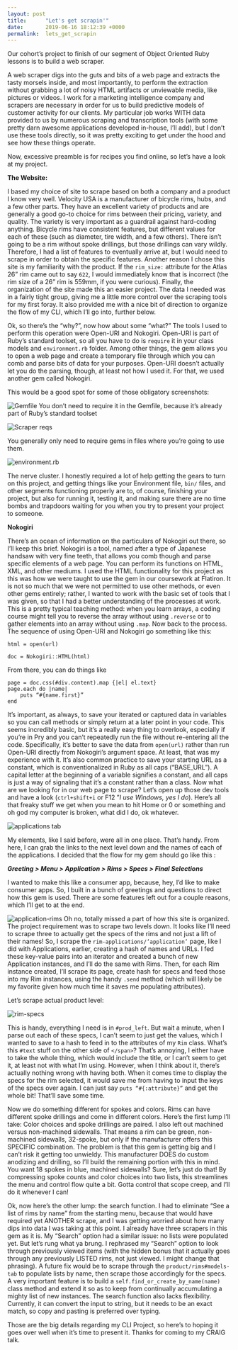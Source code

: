 ```yaml
---
layout: post
title:      "Let's get scrapin'"
date:       2019-06-16 18:12:39 +0000
permalink:  lets_get_scrapin
---
```




Our cohort’s project to finish of our segment of Object Oriented Ruby lessons is to build a web scraper. 

A web scraper digs into the guts and bits of a web page and extracts the tasty morsels inside, and most importantly, to perform the extraction without grabbing a lot of noisy HTML artifacts or unviewable media, like pictures or videos. I work for a marketing intelligence company and scrapers are necessary in order for us to build predictive models of customer activity for our clients. My particular job works WITH data provided to us by numerous scraping and transcription tools (with some pretty darn awesome applications developed in-house, I’ll add), but I don’t use these tools directly, so it was pretty exciting to get under the hood and see how these things operate.

Now, excessive preamble is for recipes you find online, so let’s have a look at my project.

**The Website:**

I based my choice of site to scrape based on both a company and a product I know very well. Velocity USA is a manufacturer of bicycle rims, hubs, and a few other parts. They have an excellent variety of products and are generally a good go-to choice for rims between their pricing, variety, and quality. The variety is very important as a guardrail against hard-coding anything. Bicycle rims have consistent features, but different values for each of these (such as diameter, tire width, and a few others). There isn’t going to be a rim without spoke drillings, but those drillings can vary wildly. Therefore, I had a list of features to eventually arrive at, but I would need to scrape in order to obtain the specific features. Another reason I chose this site is my familiarity with the product. If the `rim_size:` attribute for the Atlas 26” rim came out to say `622`, I would immediately know that is incorrect (the rim size of a 26” rim is 559mm, if you were curious). Finally, the organization of the site made this an easier project. The data I needed was in a fairly tight group, giving me a little more control over the scraping tools for my first foray. It also provided me with a nice bit of direction to organize the flow of my CLI, which I’ll go into, further below. 

Ok, so there’s the “why?”, now how about some “what?”
The tools I used to perform this operation were Open-URI and Nokogiri. Open-URI is part of Ruby’s standard toolset, so all you have to do is `require` it in your class models and `environment.rb` folder. Among other things, the gem allows you to open a web page and create a temporary file through which you can comb and parse bits of data for your purposes. Open-URI doesn’t actually let you do the parsing, though, at least not how I used it. For that, we used another gem called Nokogiri. 

This would be a good spot for some of those obligatory screenshots:

![Gemfile](https://i.imgur.com/Ide26sG.png)
You don’t need to require it in the Gemfile, because it’s already part of Ruby’s standard toolset

![Scraper reqs](https://i.imgur.com/L9i3VvD.png)

You generally only need to require gems in files where you’re going to use them.

![environment.rb](https://i.imgur.com/htZIbDh.png)

The nerve cluster. I honestly required a lot of help getting the gears to turn on this project, and getting things like your Environment file, `bin/` files, and other segments functioning properly are to, of course, finishing your project, but also for running it, testing it, and making sure there are no time bombs and trapdoors waiting for you when you try to present your project to someone.

**Nokogiri**

There’s an ocean of information on the particulars of Nokogiri out there, so I’ll keep this brief. Nokogiri is a tool, named after a type of Japanese handsaw with very fine teeth, that allows you comb though and parse specific elements of a web page. You can perform its functions on HTML, XML, and other mediums. I used the HTML functionality for this project as this was how we were taught to use the gem in our coursework at Flatiron. It is not so much that we were not permitted to use other methods, or even other gems entirely; rather, I wanted to work with the basic set of tools that I was given, so that I had a better understanding of the processes at work. This is a pretty typical teaching method: when you learn arrays, a coding course might tell you to reverse the array without using `.reverse` or to gather elements into an array without using `.map`. 
Now back to the process. The sequence of using Open-URI and Nokogiri go something like this:

```
html = open(url)

doc = Nokogiri::HTML(html)
```
From there, you can do things like 

```
page = doc.css(#div.content).map {|el| el.text}
page.each do |name|
	puts “#{name.first}”
end
```

It’s important, as always, to save your iterated or captured data in variables so you can call methods or simply return at a later point in your code. This seems incredibly basic, but it’s a really easy thing to overlook, especially if you’re in Pry and you can’t repeatedly run the file without re-entering all the code. Specifically, it’s better to save the data from `open(url)` rather than run Open-URI directly from Nokogiri’s argument space. At least, that was my experience with it. It’s also common practice to save your starting URL as a constant, which is conventionalized in Ruby as all caps (“BASE_URL”). A capital letter at the beginning of a variable signifies a constant, and all caps is just a way of signaling that it’s a constant rather than a class. 
Now what are we looking for in our web page to scrape? Let’s open up those dev tools and have a look (`ctrl+shift+i` or F12 ”*I use Windows, yes I do*). Here’s all that freaky stuff we get when you mean to hit Home or 0 or something and oh god my computer is broken, what did I do, ok whatever. 

![applications tab](https://i.imgur.com/XWRFUsp.png)

My elements, like I said before, were all in one place. That’s handy. From here, I can grab the links to the next level down and the names of each of the applications. I decided that the flow for my gem should go like this :

***Greeting > Menu > Application > Rims > Specs > Final Selections***

I wanted to make this like a consumer app, because, hey, I’d like to make consumer apps. So, I built in a bunch of greetings and questions to direct how this gem is used. There are some features left out for a couple reasons, which I’ll get to at the end.

![application-rims](https://i.imgur.com/ENEn9zd.png)
Oh no, totally missed a part of how this site is organized. The project requirement was to scrape two levels down. It looks like I’ll need to scrape three to actually get the specs of the rims and not just a lift of their names! So, I scrape the `rim-applications/’application’` page, like I did with Applications, earlier, creating a hash of names and URLs. I fed these key-value pairs into an iterator and created a bunch of new Application instances, and I’ll do the same with Rims. Then, for each Rim instance created, I’ll scrape its page, create hash for specs and feed those into my Rim instances, using the handy `.send` method (which will likely be my favorite given how much time it saves me populating attributes).

Let’s scrape actual product level:

![rim-specs](https://imgur.com/ELJ4MUq)

This is handy, everything I need is in `#prod_left`. But wait a minute, when I parse out each of these specs, I can’t seem to just get the values, which I wanted to save to a hash to feed in to the attributes of my `Rim` class. What’s this `#text` stuff on the other side of `</span>`? That’s annoying, I either have to take the whole thing, which would include the title, or I can’t seem to get it, at least not with what I’m using. However, when I think about it, there’s actually nothing wrong with having both. When it comes time to display the specs for the rim selected, it would save me from having to input the keys of the specs over again. I can just say `puts “#{:attribute}”` and get the whole bit! That’ll save some time. 

Now we do something different for spokes and colors. Rims can have different spoke drillings and come in different colors. Here’s the first lump I’ll take: Color choices and spoke drillings are paired. I also left out machined versus non-machined sidewalls. That means a rim can be green, non-machined sidewalls, 32-spoke, but only if the manufacturer offers this SPECIFIC combination. The problem is that this gem is getting big and I can’t risk it getting too unwieldy. This manufacturer DOES do custom anodizing and drilling, so I’ll build the remaining portion with this in mind. You want 18 spokes in blue, machined sidewalls? Sure, let’s just do that! By compressing spoke counts and color choices into two lists, this streamlines the menu and control flow quite a bit. Gotta control that scope creep, and I’ll do it whenever I can!

Ok, now here’s the other lump: the search function. I had to eliminate “See a list of rims by name” from the starting menu, because that would have required yet ANOTHER scrape, and I was getting worried about how many dips into data I was taking at this point. I already have three scrapers in this gem as it is. My “Search” option had a similar issue: no lists were populated yet. But let’s rung what ya brung. I rephrased my “Search” option to look through previously viewed items (with the hidden bonus that it actually goes through any previously LISTED rims, not just viewed. I might change that phrasing). A future fix would be to scrape through the `product/rims#models-tab` to populate lists by name, then scrape those accordingly for the specs. A very important feature is to build a `self.find_or_create_by_name(name)` class method and extend it so as to keep from continually accumulating a mighty list of new instances. The search function also lacks flexibility. Currently, it can convert the input to string, but it needs to be an exact match, so copy and pasting is preferred over typing. 

Those are the big details regarding my CLI Project, so here’s to hoping it goes over well when it’s time to present it. Thanks for coming to my CRAIG talk.
